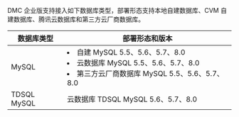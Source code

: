 DMC 企业版支持接入如下数据库类型，部署形态支持本地自建数据库、CVM 自建数据库、腾讯云数据库和第三方云厂商数据库。

| 数据库类型  | 部署形态和版本                                               |
| ----------- | ------------------------------------------------------------ |
| MySQL       | <li>自建 MySQL 5.5、5.6、5.7、8.0 <br><li>云数据库 MySQL 5.5、5.6、5.7、8.0<br/><li>第三方云厂商数据库 MySQL 5.5、5.6、5.7、8.0 |
| TDSQL MySQL | 云数据库 TDSQL MySQL 5.6、5.7、8.0                           |

